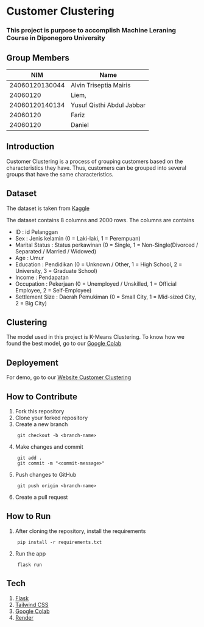 # **Customer Clustering**

### This project is purpose to accomplish Machine Leraning Course in Diponegoro University

## **Group Members**

| NIM            | Name                      |
| -------------- | ------------------------- |
| 24060120130044 | Alvin Triseptia Mairis    |
| 24060120       | Liem,                     |
| 24060120140134 | Yusuf Qisthi Abdul Jabbar |
| 24060120       | Fariz                     |
| 24060120       | Daniel                    |

## **Introduction**

Customer Clustering is a process of grouping customers based on the characteristics they have. Thus, customers can be grouped into several groups that have the same characteristics.

## **Dataset**

The dataset is taken from [Kaggle](https://www.kaggle.com/datasets/dev0914sharma/customer-clustering)

The dataset contains 8 columns and 2000 rows. The columns are contains

- ID : id Pelanggan
- Sex : Jenis kelamin (0 = Laki-laki, 1 = Perempuan)
- Marital Status : Status perkawinan (0 = Single, 1 = Non-Single(Divorced / Separated / Married / Widowed)
- Age : Umur
- Education : Pendidikan (0 = Unknown / Other, 1 = High School, 2 = University, 3 = Graduate School)
- Income : Pendapatan
- Occupation : Pekerjaan (0 = Unemployed / Unskilled, 1 = Official Employee, 2 = Self-Employee)
- Settlement Size : Daerah Pemukiman (0 = Small City, 1 = Mid-sized City, 2 = Big City)

## **Clustering**

The model used in this project is K-Means Clustering. To know how we found the best model, go to our [Google Colab](https://colab.research.google.com/drive/1-_DDKFvqFVz6FHV-eHy59Cj-06iWkt28?usp=sharing#scrollTo=Qt3gbMz5O-qk)

## **Deployement**

For demo, go to our [Website Customer Clustering](https://customer-clustering.onrender.com/)

## **How to Contribute**

1. Fork this repository
2. Clone your forked repository
3. Create a new branch

```
    git checkout -b <branch-name>
```

4. Make changes and commit

```
    git add .
    git commit -m "<commit-message>"
```

5. Push changes to GitHub

```
    git push origin <branch-name>
```

6. Create a pull request

## **How to Run**

1. After cloning the repository, install the requirements

```
    pip install -r requirements.txt
```

2. Run the app

```
    flask run
```

## **Tech**

1. [Flask](https://flask.palletsprojects.com/en/2.0.x/)
2. [Tailwind CSS](https://tailwindcss.com/)
3. [Google Colab](https://colab.research.google.com/)
4. [Render](https://render.com/)
